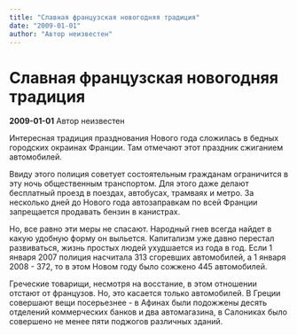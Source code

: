 ```yaml
---
title: "Славная французская новогодняя традиция"
date: "2009-01-01"
author: "Автор неизвестен"
---
```


# Славная французская новогодняя традиция

**2009-01-01** Автор неизвестен

Интересная традиция празднования Нового года сложилась в бедных городских окраинах Франции. Там отмечают этот праздник сжиганием автомобилей.

Ввиду этого полиция советует состоятельным гражданам ограничится в эту ночь общественным транспортом. Для этого даже делают бесплатный проезд в поездах, автобусах, трамваях и метро. За несколько дней до Нового года автозаправкам по всей Франции запрещается продавать бензин в канистрах.

Но, все равно эти меры не спасают. Народный гнев всегда найдет в какую удобную форму он выльется. Капитализм уже давно перестал развиваться, жизнь простых людей ухудшается из года в год. Если 1 января 2007 полиция насчитала 313 сгоревших автомобилей, а 1 января 2008 - 372, то в этом Новом году было сожжено 445 автомобилей.

Греческие товарищи, несмотря на восстание, в этом отношении отстают от французов. Но, это касается только автомобилей. В Греции совершают вещи посерьезнее - в Афинах были подожжены десять отделений коммерческих банков и два автомагазина, в Салониках было совершено не менее пяти поджогов различных зданий.